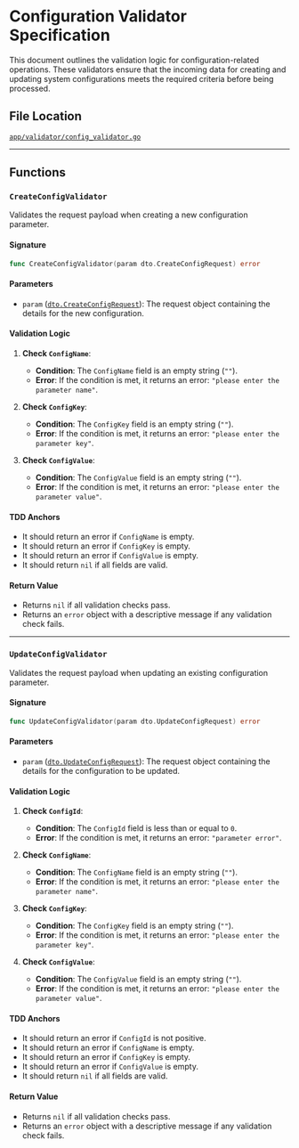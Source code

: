 # Configuration Validator Specification

This document outlines the validation logic for configuration-related operations. These validators ensure that the incoming data for creating and updating system configurations meets the required criteria before being processed.

## File Location

[`app/validator/config_validator.go`](app/validator/config_validator.go)

---

## Functions

### `CreateConfigValidator`

Validates the request payload when creating a new configuration parameter.

#### Signature

```go
func CreateConfigValidator(param dto.CreateConfigRequest) error
```

#### Parameters

-   `param` ([`dto.CreateConfigRequest`](app/dto/config_request.go)): The request object containing the details for the new configuration.

#### Validation Logic

1.  **Check `ConfigName`**:
    -   **Condition**: The `ConfigName` field is an empty string (`""`).
    -   **Error**: If the condition is met, it returns an error: `"please enter the parameter name"`.

2.  **Check `ConfigKey`**:
    -   **Condition**: The `ConfigKey` field is an empty string (`""`).
    -   **Error**: If the condition is met, it returns an error: `"please enter the parameter key"`.

3.  **Check `ConfigValue`**:
    -   **Condition**: The `ConfigValue` field is an empty string (`""`).
    -   **Error**: If the condition is met, it returns an error: `"please enter the parameter value"`.

#### TDD Anchors
- It should return an error if `ConfigName` is empty.
- It should return an error if `ConfigKey` is empty.
- It should return an error if `ConfigValue` is empty.
- It should return `nil` if all fields are valid.

#### Return Value

-   Returns `nil` if all validation checks pass.
-   Returns an `error` object with a descriptive message if any validation check fails.

---

### `UpdateConfigValidator`

Validates the request payload when updating an existing configuration parameter.

#### Signature

```go
func UpdateConfigValidator(param dto.UpdateConfigRequest) error
```

#### Parameters

-   `param` ([`dto.UpdateConfigRequest`](app/dto/config_request.go)): The request object containing the details for the configuration to be updated.

#### Validation Logic

1.  **Check `ConfigId`**:
    -   **Condition**: The `ConfigId` field is less than or equal to `0`.
    -   **Error**: If the condition is met, it returns an error: `"parameter error"`.

2.  **Check `ConfigName`**:
    -   **Condition**: The `ConfigName` field is an empty string (`""`).
    -   **Error**: If the condition is met, it returns an error: `"please enter the parameter name"`.

3.  **Check `ConfigKey`**:
    -   **Condition**: The `ConfigKey` field is an empty string (`""`).
    -   **Error**: If the condition is met, it returns an error: `"please enter the parameter key"`.

4.  **Check `ConfigValue`**:
    -   **Condition**: The `ConfigValue` field is an empty string (`""`).
    -   **Error**: If the condition is met, it returns an error: `"please enter the parameter value"`.

#### TDD Anchors
- It should return an error if `ConfigId` is not positive.
- It should return an error if `ConfigName` is empty.
- It should return an error if `ConfigKey` is empty.
- It should return an error if `ConfigValue` is empty.
- It should return `nil` if all fields are valid.

#### Return Value

-   Returns `nil` if all validation checks pass.
-   Returns an `error` object with a descriptive message if any validation check fails.
